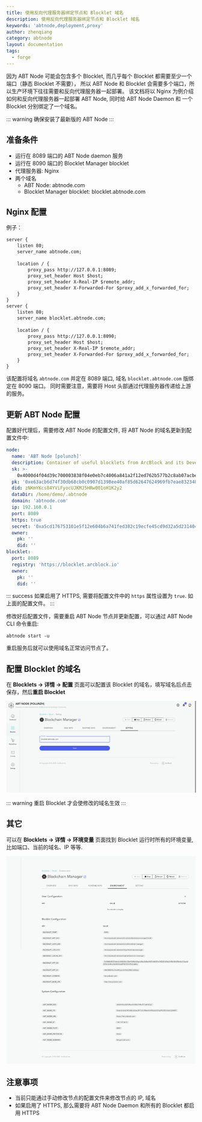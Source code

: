 ```yaml
---
title: 使用反向代理服务器绑定节点和 Blocklet 域名
description: 使用反向代理服务器绑定节点和 Blocklet 域名
keywords: 'abtnode,deployment,proxy'
author: zhenqiang
category: abtnode
layout: documentation
tags:
  - forge
---
```


因为 ABT Node 可能会包含多个 Blocklet, 而几乎每个 Blocklet 都需要至少一个端口（静态 Blocklet 不需要）， 所以 ABT Node 和 Blocklet 会需要多个端口，所以生产环境下往往需要和反向代理服务器一起部署。
该文档将以 Nginx 为例介绍如何和反向代理服务器一起部署 ABT Node, 同时给 ABT Node Daemon 和 一个 Blocklet 分别绑定了一个域名。

::: warning
确保安装了最新版的 ABT Node
:::

## 准备条件

- 运行在 8089 端口的 ABT Node daemon 服务
- 运行在 8090 端口的 Blocklet Manager blocklet
- 代理服务器: Nginx
- 两个域名
  - ABT Node: abtnode.com
  - Blocklet Manager blocklet: blocklet.abtnode.com

## Nginx 配置

例子：

```
server {
    listen 80;
    server_name abtnode.com;

    location / {
        proxy_pass http://127.0.0.1:8089;
        proxy_set_header Host $host;
        proxy_set_header X-Real-IP $remote_addr;
        proxy_set_header X-Forwarded-For $proxy_add_x_forwarded_for;
    }
}
server {
    listen 80;
    server_name blocklet.abtnode.com;

    location / {
        proxy_pass http://127.0.0.1:8090;
        proxy_set_header Host $host;
        proxy_set_header X-Real-IP $remote_addr;
        proxy_set_header X-Forwarded-For $proxy_add_x_forwarded_for;
    }
}
```

该配置将域名 `abtnode.com` 并定在 8089 端口, 域名 `blocklet.abtnode.com` 版绑定在 8090 端口。
同时需要注意，需要将 Host 头部通过代理服务器传递给上游的服务。

## 更新 ABT Node 配置

配置好代理后，需要修改 ABT Node 的配置文件, 将 ABT Node 的域名更新到配置文件中:

```yaml
node:
  name: 'ABT Node [polunzh]'
  description: Container of useful blocklets from ArcBlock and its Developer Community
  sk: >-
    0x4000d4f04d39c700003838f04e0eb7c4006a841a2f12ed762b577b2c8ab07acbe63acb6d74f30db68cbec0977d1398ee40af85d62647624969fb7eae832348f9
  pk: '0xe63acb6d74f30db68cb0c0907d1398ee40af85d62647624969fb7eae832348f9'
  did: zNKmYKcs84YViFyocUJKMJ5HRw001oH1K2y2
  dataDir: /home/demo/.abtnode
  domain: 'abtnode.com'
  ip: 192.168.0.1
  port: 8089
  https: true
  secret: '0xa5cd176753101e5f12e604b6a741fed382c19ecfe45cd9d32a5d231404b41f23'
  owner:
    pk: ''
    did: ''
blocklet:
  port: 8089
  registry: 'https://blocklet.arcblock.io'
  owner:
    pk: ''
    did: ''
```

::: success
如果启用了 HTTPS, 需要将配置文件中的 `https` 属性设置为 `true`. 如上面的配置文件。
:::

修改好后配置文件，需要重启 ABT Node 节点并更新配置，可以通过 ABT Node CLI 命令重启:

```
abtnode start -u
```

重启服务后就可以使用域名正常访问节点了。

## 配置 Blocklet 的域名

在 **Blocklets -> 详情 -> 配置** 页面可以配置该 Blocklet 的域名，填写域名后点击保存，然后**重启 Blocklet**

![blocklet domain setting](./images/blocklet-domain-setting.png)

::: warning
重启 Blocklet 才会使修改的域名生效
:::

## 其它

可以在 **Blocklets -> 详情 -> 环境变量** 页面找到 Blocklet 运行时所有的环境变量, 比如端口、当前的域名、IP 等等.

![blocklet domain setting](./images/blocklet-environments.png)

## 注意事项

- 当前只能通过手动修改节点的配置文件来修改节点的 IP, 域名
- 如果启用了 HTTPS, 那么需要将 ABT Node Daemon 和所有的 Blocklet 都启用 HTTPS
